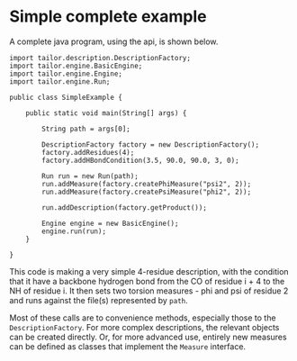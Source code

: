 # Simple complete example

A complete java program, using the api, is shown below.

    import tailor.description.DescriptionFactory;
    import tailor.engine.BasicEngine;
    import tailor.engine.Engine;
    import tailor.engine.Run;

    public class SimpleExample {

        public static void main(String[] args) {

            String path = args[0];
        
            DescriptionFactory factory = new DescriptionFactory();
            factory.addResidues(4);
            factory.addHBondCondition(3.5, 90.0, 90.0, 3, 0);
        
            Run run = new Run(path);
            run.addMeasure(factory.createPhiMeasure("psi2", 2));
            run.addMeasure(factory.createPsiMeasure("phi2", 2));
        
            run.addDescription(factory.getProduct());
        
            Engine engine = new BasicEngine();
            engine.run(run);
        }

    }

This code is making a very simple 4-residue description, with the condition that it have a backbone hydrogen bond from the CO of residue i + 4 to the NH of residue i. It then sets two torsion measures - phi and psi of residue 2 and runs against the file(s) represented by `path`.

 Most of these calls are to convenience methods, especially those to the `DescriptionFactory`. For more complex descriptions, the relevant objects can be created directly. Or, for more advanced use, entirely new measures can be defined as classes that implement the `Measure` interface.
